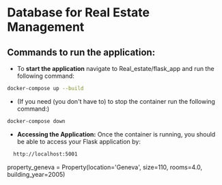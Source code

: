 # Database for Real Estate Management

## Commands to run the application:
- To **start the application** navigate to Real_estate/flask_app and run the following command:
```bash
docker-compose up --build
```

- (If you need (you don't have to) to stop the container run the following command:)
```bash
docker-compose down  
```


- **Accessing the Application:** Once the container is running, you should be able to access your Flask application by:
```bash
  http://localhost:5001
```


property_geneva = Property(location='Geneva', size=110, rooms=4.0, building_year=2005)
